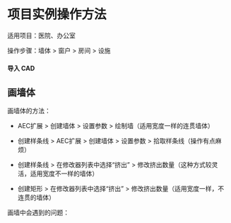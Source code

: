 # 项目实例操作方法

适用项目：医院、办公室

操作步骤：墙体 > 窗户 > 房间 > 设施

#### 导入 CAD


画墙体
-----

画墙体的方法：

* AEC扩展 > 创建墙体 > 设置参数 > 绘制墙（适用宽度一样的连贯墙体）

* 创建样条线 > AEC扩展 > 创建墙体 > 设置参数 > 拾取样条线（操作有点麻烦）

* 创建样条线 > 在修改器列表中选择“挤出” > 修改挤出数量（这种方式较灵活，适用宽度不一样的墙体）

* 创建矩形 >  在修改器列表中选择“挤出” > 修改挤出数量（适用宽度一样，不连贯的墙体）

画墙中会遇到的问题：


